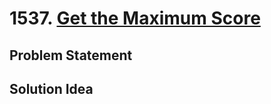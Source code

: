 # 1537. [Get the Maximum Score](https://leetcode.com/problems/get-the-maximum-score)

## Problem Statement

## Solution Idea

